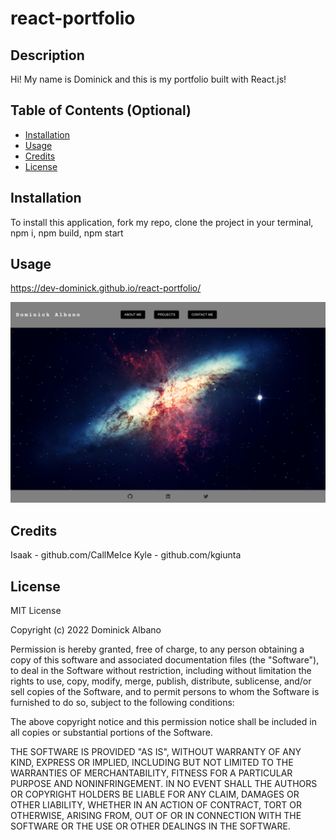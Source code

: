 # react-portfolio

## Description

Hi! My name is Dominick and this is my portfolio built with React.js!

## Table of Contents (Optional)



- [Installation](#installation)
- [Usage](#usage)
- [Credits](#credits)
- [License](#license)

## Installation

To install this application, fork my repo, clone the project in your terminal, npm i, npm build, npm start

## Usage

https://dev-dominick.github.io/react-portfolio/

![alt text](./public/react-portfolio.png)

## Credits

Isaak - github.com/CallMeIce
Kyle - github.com/kgiunta

## License

MIT License

Copyright (c) 2022 Dominick Albano

Permission is hereby granted, free of charge, to any person obtaining a copy
of this software and associated documentation files (the "Software"), to deal
in the Software without restriction, including without limitation the rights
to use, copy, modify, merge, publish, distribute, sublicense, and/or sell
copies of the Software, and to permit persons to whom the Software is
furnished to do so, subject to the following conditions:

The above copyright notice and this permission notice shall be included in all
copies or substantial portions of the Software.

THE SOFTWARE IS PROVIDED "AS IS", WITHOUT WARRANTY OF ANY KIND, EXPRESS OR
IMPLIED, INCLUDING BUT NOT LIMITED TO THE WARRANTIES OF MERCHANTABILITY,
FITNESS FOR A PARTICULAR PURPOSE AND NONINFRINGEMENT. IN NO EVENT SHALL THE
AUTHORS OR COPYRIGHT HOLDERS BE LIABLE FOR ANY CLAIM, DAMAGES OR OTHER
LIABILITY, WHETHER IN AN ACTION OF CONTRACT, TORT OR OTHERWISE, ARISING FROM,
OUT OF OR IN CONNECTION WITH THE SOFTWARE OR THE USE OR OTHER DEALINGS IN THE
SOFTWARE.
